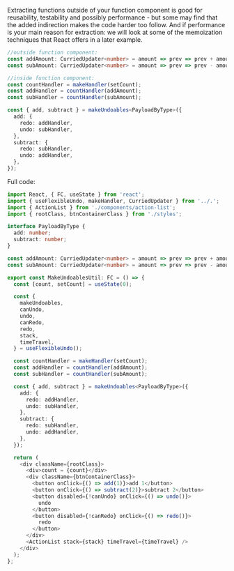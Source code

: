 Extracting functions outside of your function component is good for reusability, testability and possibly performance - but some may find that the added indirection makes the code harder too follow. And if performance is your main reason for extraction: we will look at some of the memoization techniques that React offers in a later example.

```typescript
//outside function component:
const addAmount: CurriedUpdater<number> = amount => prev => prev + amount;
const subAmount: CurriedUpdater<number> = amount => prev => prev - amount;

//inside function component:
const countHandler = makeHandler(setCount);
const addHandler = countHandler(addAmount);
const subHandler = countHandler(subAmount);

const { add, subtract } = makeUndoables<PayloadByType>({
  add: {
    redo: addHandler,
    undo: subHandler,
  },
  subtract: {
    redo: subHandler,
    undo: addHandler,
  },
});
```

Full code:

```typescript
import React, { FC, useState } from 'react';
import { useFlexibleUndo, makeHandler, CurriedUpdater } from '../.';
import { ActionList } from './components/action-list';
import { rootClass, btnContainerClass } from './styles';

interface PayloadByType {
  add: number;
  subtract: number;
}

const addAmount: CurriedUpdater<number> = amount => prev => prev + amount;
const subAmount: CurriedUpdater<number> = amount => prev => prev - amount;

export const MakeUndoablesUtil: FC = () => {
  const [count, setCount] = useState(0);

  const {
    makeUndoables,
    canUndo,
    undo,
    canRedo,
    redo,
    stack,
    timeTravel,
  } = useFlexibleUndo();

  const countHandler = makeHandler(setCount);
  const addHandler = countHandler(addAmount);
  const subHandler = countHandler(subAmount);

  const { add, subtract } = makeUndoables<PayloadByType>({
    add: {
      redo: addHandler,
      undo: subHandler,
    },
    subtract: {
      redo: subHandler,
      undo: addHandler,
    },
  });

  return (
    <div className={rootClass}>
      <div>count = {count}</div>
      <div className={btnContainerClass}>
        <button onClick={() => add(1)}>add 1</button>
        <button onClick={() => subtract(2)}>subtract 2</button>
        <button disabled={!canUndo} onClick={() => undo()}>
          undo
        </button>
        <button disabled={!canRedo} onClick={() => redo()}>
          redo
        </button>
      </div>
      <ActionList stack={stack} timeTravel={timeTravel} />
    </div>
  );
};
```

